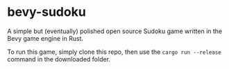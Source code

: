 # bevy-sudoku

A simple but (eventually) polished open source Sudoku game written in the Bevy game engine in Rust.

To run this game, simply clone this repo, then use the `cargo run --release` command in the downloaded folder.
